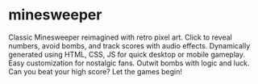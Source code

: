 # minesweeper
Classic Minesweeper reimagined with retro pixel art. Click to reveal numbers, avoid bombs, and track scores with audio effects. Dynamically generated using HTML, CSS, JS for quick desktop or mobile gameplay. Easy customization for nostalgic fans. Outwit bombs with logic and luck. Can you beat your high score? Let the games begin!
